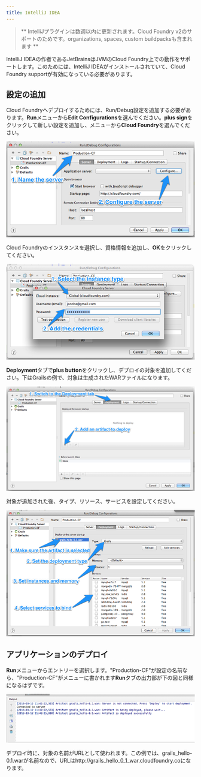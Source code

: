 ```yaml
---
title: IntelliJ IDEA
---
```


> ** IntelliJプラグインは数週以内に更新されます。Cloud Foundry v2のサポートのためです。organizations, spaces, custom buildpacksも含まれます **

IntelliJ IDEAの作者であるJetBrainsはJVMのCloud Foundry上での動作をサポートします。このためには、IntelliJ IDEAがインストールされていて、Cloud Foundry supportが有効になっている必要があります。

## <a id='adding-a-configuration'></a>設定の追加 ##

Cloud Foundryへデプロイするためには、Run/Debug設定を追加する必要があります。**Run**メニューから**Edit Configurations**を選んでください。**plus sign**をクリックして新しい設定を追加し、メニューから**Cloud Foundry**を選んでください。

<img src="/images/intellij/add-configuration.png" />

Cloud Foundryのインスタンスを選択し、資格情報を追加し、**OK**をクリックしてください。

<img src="/images/intellij/credentials.png" />

**Deployment**タブで**plus
button**をクリックし、デプロイの対象を追加してください。下はGrailsの例で、対象は生成されたWARファイルになります。

<img src="/images/intellij/add-artifact.png" />

対象が追加された後、タイプ、リソース、サービスを設定してください。

<img src="/images/intellij/config-artifact.png" />

## <a id='deploying'></a>アプリケーションのデプロイ ##

**Run**メニューからエントリーを選択します。"Production-CF"が設定の名前なら、"Production-CF"がメニューに書かれます**Run**タブの出力部が下の図と同様になるはずです。

<img src="/images/intellij/deploy-output.png" />

デプロイ時に、対象の名前がURLとして使われます。この例では、grails\_hello-0.1.warが名前なので、URLはhttp://grails\_hello\_0\_1\_war.cloudfoundry.coになります。
